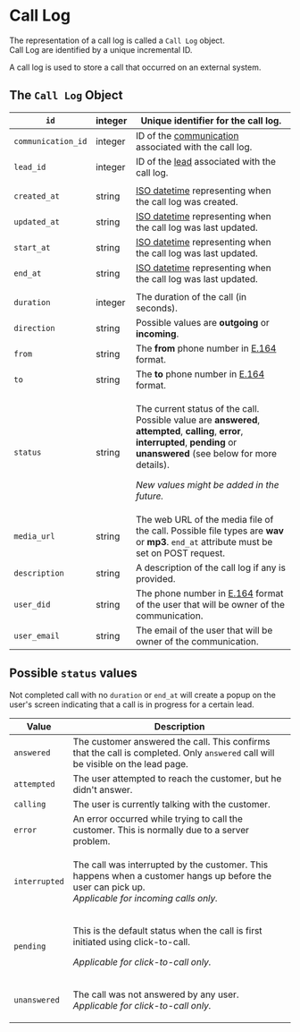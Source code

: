 # Call Log

The representation of a call log is called a `Call Log` object.\
Call Log are identified by a unique incremental ID.

A call log is used to store a call that occurred on an external system.

## The `Call Log` Object

| `id`               | integer | Unique identifier for the call log.                                                                                                                                                                                                                                                                                                            |
| ------------------ | ------- | ---------------------------------------------------------------------------------------------------------------------------------------------------------------------------------------------------------------------------------------------------------------------------------------------------------------------------------------------- |
| `communication_id` | integer | ID of the [communication](communication.md) associated with the call log.                                                                                                                                                                                                                                                                      |
| `lead_id`          | integer | ID of the [lead](https://docs.crm.activix.ca/api/objects/lead) associated with the call log.                                                                                                                                                                                                                                                   |
|                    |         |                                                                                                                                                                                                                                                                                                                                                |
| `created_at`       | string  | [ISO datetime](https://en.wikipedia.org/wiki/ISO\_8601) representing when the call log was created.                                                                                                                                                                                                                                            |
| `updated_at`       | string  | [ISO datetime](https://en.wikipedia.org/wiki/ISO\_8601) representing when the call log was last updated.                                                                                                                                                                                                                                       |
| `start_at`         | string  | [ISO datetime](https://en.wikipedia.org/wiki/ISO\_8601) representing when the call log was last updated.                                                                                                                                                                                                                                       |
| `end_at`           | string  | [ISO datetime](https://en.wikipedia.org/wiki/ISO\_8601) representing when the call log was last updated.                                                                                                                                                                                                                                       |
|                    |         |                                                                                                                                                                                                                                                                                                                                                |
| `duration`         | integer | The duration of the call (in seconds).                                                                                                                                                                                                                                                                                                         |
| `direction`        | string  | Possible values are **outgoing** or **incoming**.                                                                                                                                                                                                                                                                                              |
| `from`             | string  | The **from** phone number in [E.164](https://www.twilio.com/docs/glossary/what-e164) format.                                                                                                                                                                                                                                                   |
| `to`               | string  | The **to** phone number in [E.164](https://www.twilio.com/docs/glossary/what-e164) format.                                                                                                                                                                                                                                                     |
| `status`           | string  | <p>The current status of the call. Possible value are <strong>answered</strong>, <strong>attempted</strong>, <strong>calling</strong>, <strong>error</strong>, <strong>interrupted</strong>, <strong>pending</strong> or <strong>unanswered</strong> (see below for more details).</p><p><em>New values might be added in the future.</em></p> |
| `media_url`        | string  | The web URL of the media file of the call. Possible file types are **wav** or **mp3**. `end_at` attribute must be set on POST request.                                                                                                                                                                                                         |
| `description`      | string  | A description of the call log if any is provided.                                                                                                                                                                                                                                                                                              |
| `user_did`         | string  | The phone number in [E.164](https://www.twilio.com/docs/glossary/what-e164) format of the user that will be owner of the communication.                                                                                                                                                                                                        |
| `user_email`       | string  | The email of the user that will be owner of the communication.                                                                                                                                                                                                                                                                                 |

## Possible `status` values

Not completed call with no `duration` or `end_at` will create a popup on the user's screen indicating that a call is in progress for a certain lead.

| Value         | Description                                                                                                                                                         |
| ------------- | ------------------------------------------------------------------------------------------------------------------------------------------------------------------- |
| `answered`    | The customer answered the call. This confirms that the call is completed. Only `answered` call will be visible on the lead page.                                    |
| `attempted`   | The user attempted to reach the customer, but he didn't answer.                                                                                                     |
| `calling`     | The user is currently talking with the customer.                                                                                                                    |
| `error`       | An error occurred while trying to call the customer. This is normally due to a server problem.                                                                      |
| `interrupted` | <p>The call was interrupted by the customer. This happens when a customer hangs up before the user can pick up.<br><em>Applicable for incoming calls only.</em></p> |
| `pending`     | <p>This is the default status when the call is first initiated using click-to-call.</p><p><em>Applicable for click-to-call only.</em></p>                           |
| `unanswered`  | <p>The call was not answered by any user.<br><em>Applicable for click-to-call only.</em></p>                                                                        |

